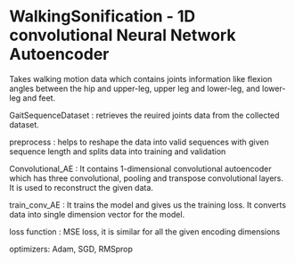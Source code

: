 # WalkingSonification - 1D convolutional Neural Network Autoencoder

Takes walking motion data which contains joints information like flexion angles between the hip and upper-leg, upper leg and lower-leg, and lower-leg and feet.
 

GaitSequenceDataset : retrieves the reuired joints data from the collected dataset.

preprocess : helps to reshape the data into valid sequences with given sequence length and splits data into training and validation

Convolutional_AE : It contains 1-dimensional convolutional autoencoder which has three convolutional, pooling and transpose convolutional layers. It is used to reconstruct the given data.
		  
train_conv_AE : It trains the model and gives us the training loss. It converts data into single dimension vector for the model.

loss function : MSE loss, it is similar for all the given encoding dimensions

optimizers: Adam, SGD, RMSprop